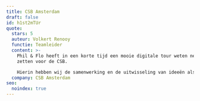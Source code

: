 ```yaml
---
title: CSB Amsterdam
draft: false
id: h1st2mTUr
quote:
  stars: 5
  auteur: Volkert Renooy
  functie: Teamleider
  content: >-
    Phil & Flo heeft in een korte tijd een mooie digitale tour weten neer te
    zetten voor de CSB.

    Hierin hebben wij de samenwerking en de uitwisseling van ideeën als zeer prettig en praktisch ervaren.
  company: CSB Amsterdam
seo:
  noindex: true
---
```

